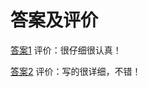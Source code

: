 # 答案及评价

[答案1](https://8652.github.io/Systems-Analysis-and-Design-HW6/)
评价：很仔细很认真！

[答案2](https://hanxu1997.github.io/2018/05/13/Lesson9/)
评价：写的很详细，不错！